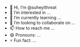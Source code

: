 - 👋 Hi, I’m @suheylthreat
- 👀 I’m interested in ...
- 🌱 I’m currently learning ...
- 💞️ I’m looking to collaborate on ...
- 📫 How to reach me ...
- 😄 Pronouns: ...
- ⚡ Fun fact: ...

<!---
suheylthreat/suheylthreat is a ✨ special ✨ repository because its `README.md` (this file) appears on your GitHub profile.
You can click the Preview link to take a look at your changes.
--->

